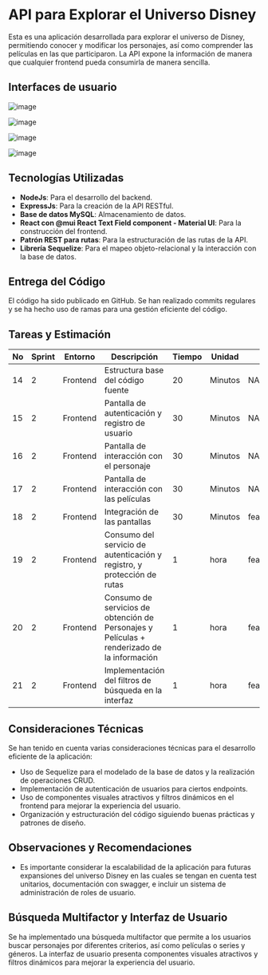 # API para Explorar el Universo Disney

Esta es una aplicación desarrollada para explorar el universo de Disney, permitiendo conocer y modificar los personajes, así como comprender las películas en las que participaron. La API expone la información de manera que cualquier frontend pueda consumirla de manera sencilla.

## Interfaces de usuario

![image](https://github.com/sebastiannarvaez23/dv-idico-web/assets/88569352/ad031d7f-dffa-4662-92ed-39810c297adb)

![image](https://github.com/sebastiannarvaez23/dv-idico-web/assets/88569352/9b85d275-897f-4c03-a7e5-0a3e5c865d3b)

![image](https://github.com/sebastiannarvaez23/dv-idico-web/assets/88569352/ddd85383-aa7a-4220-a646-088cd3e22898)

![image](https://github.com/sebastiannarvaez23/dv-idico-web/assets/88569352/2eeb1e51-6f09-4780-bbc9-e32b7b8ec563)


## Tecnologías Utilizadas

- **NodeJs**: Para el desarrollo del backend.
- **ExpressJs**: Para la creación de la API RESTful.
- **Base de datos MySQL**: Almacenamiento de datos.
- **React con @mui React Text Field component - Material UI**: Para la construcción del frontend.
- **Patrón REST para rutas**: Para la estructuración de las rutas de la API.
- **Librería Sequelize**: Para el mapeo objeto-relacional y la interacción con la base de datos.

## Entrega del Código

El código ha sido publicado en GitHub. Se han realizado commits regulares y se ha hecho uso de ramas para una gestión eficiente del código.

## Tareas y Estimación

| No | Sprint | Entorno  | Descripción                                                                                           | Tiempo | Unidad  | Rama dependiente           | Nombre de la rama     | Complejidad | Comentarios                                                                                                                     |
|----|--------|----------|-------------------------------------------------------------------------------------------------------|--------|---------|-----------------------------|-----------------------|-------------|---------------------------------------------------------------------------------------------------------------------------------|
| 14 | 2      | Frontend | Estructura base del código fuente                                                                     | 20     | Minutos | NA                          | feature/sprint1#DEV00013 | Baja        | NA                                                                                                                              |
| 15 | 2      | Frontend | Pantalla de autenticación y registro de usuario                                                        | 30     | Minutos | NA                          | feature/sprint1#DEV00013 | Baja        | NA                                                                                                                              |
| 16 | 2      | Frontend | Pantalla de interacción con el personaje                                                               | 30     | Minutos | NA                          | feature/sprint1#DEV00013 | Media       | NA                                                                                                                              |
| 17 | 2      | Frontend | Pantalla de interacción con las películas                                                              | 30     | Minutos | NA                          | feature/sprint1#DEV00013 | Media       | NA                                                                                                                              |
| 18 | 2      | Frontend | Integración de las pantallas                                                                           | 30     | Minutos | feature/sprint1#DEV00013   | feature/sprint1#DEV00014| Media       | NA                                                                                                                              |
| 19 | 2      | Frontend | Consumo del servicio de autenticación y registro, y protección de rutas                                | 1      | hora    | feature/sprint1#DEV00014   | feature/sprint1#DEV00015| Media       | NA                                                                                                                              |
| 20 | 2      | Frontend | Consumo de servicios de obtención de Personajes y Películas + renderizado de la información           | 1      | hora    | feature/sprint1#DEV00015   | feature/sprint1#DEV00016| Media       | NA                                                                                                                              |
| 21 | 2      | Frontend | Implementación del filtros de búsqueda en la interfaz                                                   | 1      | hora    | feature/sprint1#DEV00016   | feature/sprint1#DEV00017| Media       | NA                                                                                                                              |

## Consideraciones Técnicas

Se han tenido en cuenta varias consideraciones técnicas para el desarrollo eficiente de la aplicación:

- Uso de Sequelize para el modelado de la base de datos y la realización de operaciones CRUD.
- Implementación de autenticación de usuarios para ciertos endpoints.
- Uso de componentes visuales atractivos y filtros dinámicos en el frontend para mejorar la experiencia del usuario.
- Organización y estructuración del código siguiendo buenas prácticas y patrones de diseño.

## Observaciones y Recomendaciones

- Es importante considerar la escalabilidad de la aplicación para futuras expansiones del universo Disney en las cuales se tengan en cuenta test unitarios, documentación con swagger, e incluir un sistema de administración de roles de usuario.

## Búsqueda Multifactor y Interfaz de Usuario

Se ha implementado una búsqueda multifactor que permite a los usuarios buscar personajes por diferentes criterios, así como películas o series y géneros. La interfaz de usuario presenta componentes visuales atractivos y filtros dinámicos para mejorar la experiencia del usuario.
